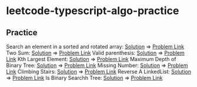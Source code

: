 # leetcode-typescript-algo-practice

## Practice

Search an element in a sorted and rotated array: [Solution](./src/search-rotated-sorted-array.ts) => [Problem Link](https://leetcode.com/problems/search-in-rotated-sorted-array/)
Two Sum: [Solution](./src/two-sum.ts) => [Problem Link](https://leetcode.com/problems/two-sum/)
Valid parenthesis: [Solution](./src/valid-parentheses.ts) => [Problem Link](https://leetcode.com/problems/valid-parentheses/)
Kth Largest Element: [Solution](https://leetcode.com/submissions/detail/651407177/) => [Problem Link](https://leetcode.com/problems/kth-largest-element-in-an-array/)
Maximum Depth of Binary Tree: [Solution](./src/max-depth-brinary-tree.ts) => [Problem Link](https://leetcode.com/problems/maximum-depth-of-binary-tree/)
Missing Number: [Solution](./src/missing-number.ts) => [Problem Link](https://leetcode.com/problems/missing-number/)
Climbing Stairs: [Solution](./src/climb-stairs.ts) => [Problem Link](https://leetcode.com/problems/climbing-stairs/)
Reverse A LinkedList: [Solution](./src/reverse-linkedlist.ts) => [Problem Link](https://leetcode.com/problems/reverse-linked-list/)
Is Binary Searchh Tree: [Solution](./src/is-binary-search-tree.ts) => [Problem Link](https://leetcode.com/problems/validate-binary-search-tree/)
